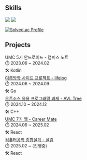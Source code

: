

## Skills
<img src="https://img.shields.io/badge/React-61DAFB?style=for-the-badge&logo=react&logoColor=white"/>
<img src="https://img.shields.io/badge/C++-00599C?style=for-the-badge&logo=c%2B%2B&logoColor=white"/>



[![Solved.ac Profile](http://mazassumnida.wtf/api/v2/generate_badge?boj=rnk)](https://solved.ac/YOUR_BAEKJOON_ID)

## Projects
UMC 5기 안드로이드 - 캠퍼스 노트  
⏱️ 2023.09 ~ 2024.02  
🛠️ Kotlin   
[여름방학 사이드 프로젝트 - lifelog](https://github.com/Life-logger)  
⏱️ 2024.08 ~ 2024.09  
🛠️ Go  
[오픈소스 응용 프로그래밍 과제 - AVL Tree](https://github.com/rnk00/opensource_project)  
⏱️ 2024.10 ~ 2024.12    
🛠️ C++  
[UMC 7기 웹 - Career Mate](https://github.com/Career-Mate)  
⏱️ 2024.09 ~ 2025.02  
🛠️ React    
[컴퓨터공학 종합설계 - 살림](https://github.com/sallim-me)  
⏱️ 2025.02 ~ (진행중)   
🛠️ React   
